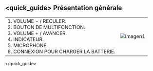 ## <quick_guide> Présentation générale

|  |  |
|:-------|:-------|
|1.	VOLUME - / RECULER. <br> 2.	BOUTON DE MULTIFONCTION. <br> 3. VOLUME + / AVANCER. <br> 4.	INDICATEUR. <br> 5. MICROPHONE.	<br> 6.	CONNEXION POUR CHARGER LA BATTERIE.|![Imagen1](http://static.energysistem.com/images/manuals/42556/561d19aba1c67.jpg)|
</quick_guide>
